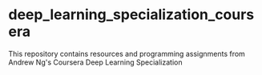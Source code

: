 # deep_learning_specialization_coursera
This repository contains resources and programming assignments from Andrew Ng's Coursera Deep Learning Specialization
